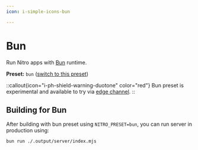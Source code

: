 ```yaml
---
icon: i-simple-icons-bun

---
```


# Bun

Run Nitro apps with [Bun](https://bun.sh/) runtime.

**Preset:** `bun` ([switch to this preset](/deploy/#changing-the-deployment-preset))

::callout{icon="i-ph-shield-warning-duotone" color="red"}
Bun preset is experimental and available to try via [edge channel](/guide/getting-started#nightly-release-channel).
::

## Building for Bun

After building with bun preset using `NITRO_PRESET=bun`, you can run server in production using:

```bash
bun run ./.output/server/index.mjs
```
